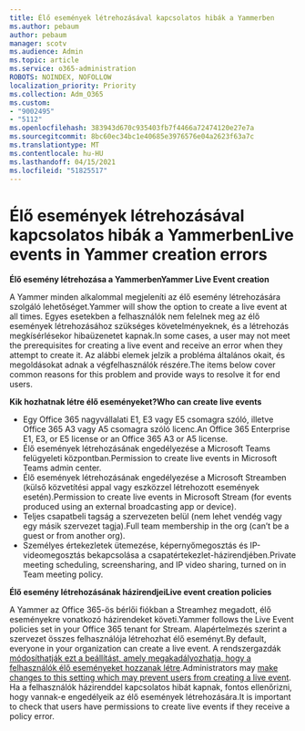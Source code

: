 ```yaml
---
title: Élő események létrehozásával kapcsolatos hibák a Yammerben
ms.author: pebaum
author: pebaum
manager: scotv
ms.audience: Admin
ms.topic: article
ms.service: o365-administration
ROBOTS: NOINDEX, NOFOLLOW
localization_priority: Priority
ms.collection: Adm_O365
ms.custom:
- "9002495"
- "5112"
ms.openlocfilehash: 383943d670c935403fb7f4466a72474120e27e7a
ms.sourcegitcommit: 8bc60ec34bc1e40685e3976576e04a2623f63a7c
ms.translationtype: MT
ms.contentlocale: hu-HU
ms.lasthandoff: 04/15/2021
ms.locfileid: "51825517"
---
```

# <a name="live-events-in-yammer-creation-errors"></a><span data-ttu-id="87de8-102">Élő események létrehozásával kapcsolatos hibák a Yammerben</span><span class="sxs-lookup"><span data-stu-id="87de8-102">Live events in Yammer creation errors</span></span>

<span data-ttu-id="87de8-103">**Élő esemény létrehozása a Yammerben**</span><span class="sxs-lookup"><span data-stu-id="87de8-103">**Yammer Live Event creation**</span></span>

<span data-ttu-id="87de8-104">A Yammer minden alkalommal megjeleníti az élő esemény létrehozására szolgáló lehetőséget.</span><span class="sxs-lookup"><span data-stu-id="87de8-104">Yammer will show the option to create a live event at all times.</span></span> <span data-ttu-id="87de8-105">Egyes esetekben a felhasználók nem felelnek meg az élő események létrehozásához szükséges követelményeknek, és a létrehozás megkísérlésekor hibaüzenetet kapnak.</span><span class="sxs-lookup"><span data-stu-id="87de8-105">In some cases, a user may not meet the prerequisites for creating a live event and receive an error when they attempt to create it.</span></span> <span data-ttu-id="87de8-106">Az alábbi elemek jelzik a probléma általános okait, és megoldásokat adnak a végfelhasználók részére.</span><span class="sxs-lookup"><span data-stu-id="87de8-106">The items below cover common reasons for this problem and provide ways to resolve it for end users.</span></span>

<span data-ttu-id="87de8-107">**Kik hozhatnak létre élő eseményeket?**</span><span class="sxs-lookup"><span data-stu-id="87de8-107">**Who can create live events**</span></span>
- <span data-ttu-id="87de8-108">Egy Office 365 nagyvállalati E1, E3 vagy E5 csomagra szóló, illetve Office 365 A3 vagy A5 csomagra szóló licenc.</span><span class="sxs-lookup"><span data-stu-id="87de8-108">An Office 365 Enterprise E1, E3, or E5 license or an Office 365 A3 or A5 license.</span></span>
- <span data-ttu-id="87de8-109">Élő események létrehozásának engedélyezése a Microsoft Teams felügyeleti központban.</span><span class="sxs-lookup"><span data-stu-id="87de8-109">Permission to create live events in Microsoft Teams admin center.</span></span>
- <span data-ttu-id="87de8-110">Élő események létrehozásának engedélyezése a Microsoft Streamben (külső közvetítési appal vagy eszközzel létrehozott események esetén).</span><span class="sxs-lookup"><span data-stu-id="87de8-110">Permission to create live events in Microsoft Stream (for events produced using an external broadcasting app or device).</span></span>
- <span data-ttu-id="87de8-111">Teljes csapatbeli tagság a szervezeten belül (nem lehet vendég vagy egy másik szervezet tagja).</span><span class="sxs-lookup"><span data-stu-id="87de8-111">Full team membership in the org (can’t be a guest or from another org).</span></span>
- <span data-ttu-id="87de8-112">Személyes értekezletek ütemezése, képernyőmegosztás és IP-videomegosztás bekapcsolása a csapatértekezlet-házirendjében.</span><span class="sxs-lookup"><span data-stu-id="87de8-112">Private meeting scheduling, screensharing, and IP video sharing, turned on in Team meeting policy.</span></span>

<span data-ttu-id="87de8-113">**Élő esemény létrehozásának házirendjei**</span><span class="sxs-lookup"><span data-stu-id="87de8-113">**Live event creation policies**</span></span>

<span data-ttu-id="87de8-114">A Yammer az Office 365-ös bérlői fiókban a Streamhez megadott, élő eseményekre vonatkozó házirendeket követi.</span><span class="sxs-lookup"><span data-stu-id="87de8-114">Yammer follows the Live Event policies set in your Office 365 tenant for Stream.</span></span> <span data-ttu-id="87de8-115">Alapértelmezés szerint a szervezet összes felhasználója létrehozhat élő eseményt.</span><span class="sxs-lookup"><span data-stu-id="87de8-115">By default, everyone in your organization can create a live event.</span></span> <span data-ttu-id="87de8-116">A rendszergazdák [módosíthatják ezt a beállítást, amely megakadályozhatja, hogy a felhasználók élő eseményeket hozzanak létre](https://docs.microsoft.com/stream/live-event-administration#enabling-and-restricting-users-to-creating).</span><span class="sxs-lookup"><span data-stu-id="87de8-116">Administrators may [make changes to this setting which may prevent users from creating a live event](https://docs.microsoft.com/stream/live-event-administration#enabling-and-restricting-users-to-creating).</span></span> <span data-ttu-id="87de8-117">Ha a felhasználók házirenddel kapcsolatos hibát kapnak, fontos ellenőrizni, hogy vannak-e engedélyeik az élő események létrehozására.</span><span class="sxs-lookup"><span data-stu-id="87de8-117">It is important to check that users have permissions to create live events if they receive a policy error.</span></span>
